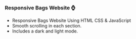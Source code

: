 ### Responsive Bags Website ⌚

- Responsive Bags Website Using HTML CSS & JavaScript
- Smooth scrolling in each section.
- Includes a dark and light mode.


